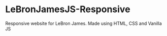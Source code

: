 # LeBronJamesJS-Responsive
Responsive website for LeBron James. Made using HTML, CSS and Vanilla JS
